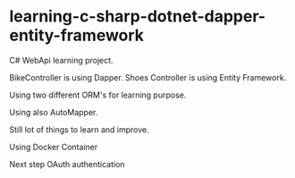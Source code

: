 # learning-c-sharp-dotnet-dapper-entity-framework

C# WebApi learning project.

BikeController is using Dapper.
Shoes Controller is using Entity Framework.

Using two different ORM's for learning purpose.

Using also AutoMapper.

Still lot of things to learn and improve.

Using Docker Container

Next step OAuth authentication
